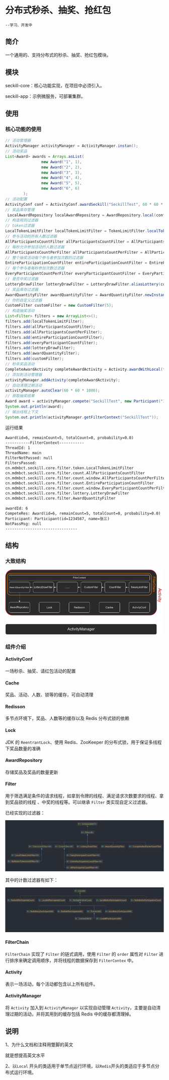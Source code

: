 # 分布式秒杀、抽奖、抢红包

```
--学习、开发中
```

## 简介

一个通用的、支持分布式的秒杀、抽奖、抢红包模块。

## 模块

seckill-core：核心功能实现，在项目中必须引入。

seckill-app：示例微服务，可部署集群。

## 使用

### 核心功能的使用

```java
// 活动管理器
ActivityManager activityManager = ActivityManager.instan();
// 活动奖品
List<Award> awards = Arrays.asList(
                new Award("1", 1),
                new Award("2", 2),
                new Award("3", 3),
                new Award("4", 4),
                new Award("5", 5),
                new Award("6", 6)
        );
// 活动配置
ActivityConf conf = ActivityConf.awardSeckill("SeckillTest", 60 * 60 * 1000, System.currentTimeMillis(), awards);
// 奖品库存管理
 LocalAwardRepository localAwardRepository = AwardRepository.local(conf);
// 构造规则过滤器
// token过滤器
LocalTokenLimitFilter localTokenLimitFilter = TokenLimitFilter.localTokenLimit(Filter.FIRST_FILTER_ORDER, 10, 10, NoAcquireParticipantCache.localCache(), conf);
// 参与活动的所有人数过滤器
AllParticipantsCountFilter allParticipantsCountFilter = AllParticipantsCountFilter.localCount(1, 10_000);
// 每秒允许参加活动的人数过滤器
AllParticipantsCountPerFilter allParticipantsCountPerFilter = AllParticipantsCountPerFilter.localCount(2, 1000);
// 整个抽奖活动每个参与者参加次数的过滤器
EntireParticipationCountFilter entireParticipationCountFilter = EntireParticipationCountFilter.localCount(3, 10);
// 每个参与者每秒参加次数过滤器
EveryParticipantCountPerFilter everyParticipantCountFilter = EveryParticipantCountPerFilter.localCount(4, 10);
// 是否中奖过滤器
LotteryDrawFilter lotteryDrawFilter = LotteryDrawFilter.aliasLottery(conf);
// 奖品库存过滤器
AwardQuantityFilter awardQuantityFilter = AwardQuantityFilter.newInstance(localAwardRepository, AwardLock.local());
// 你的自定义过滤器
CustomFilter customFilter = new CustomFilter(5);
// 构造抽奖活动
List<Filter> filters = new ArrayList<>();
filters.add(localTokenLimitFilter);
filters.add(allParticipantsCountFilter);
filters.add(allParticipantsCountPerFilter);
filters.add(entireParticipationCountFilter);
filters.add(everyParticipantCountFilter);
filters.add(lotteryDrawFilter);
filters.add(awardQuantityFilter);
filters.add(customFilter);
// 秒杀奖品活动
CompleteAwardActivity completeAwardActivity = Activity.awardWithLocal(filters, conf);
// 添加到活动管理器
activityManager.addActivity(completeAwardActivity);
// 自动清理过期活动
activityManager.autoClear(60 * 60 * 1000);
// 获取抽奖结果
Award award = activityManager.compete("SeckillTest", new Participant("1234567", "张三"), "6", Award.class);
System.out.println(award);
// 输出线程上下文
System.out.println(activityManager.getFilterContext("SeckillTest"));
```

运行结果

```
Award(id=6, remainCount=5, totalCount=0, probability=0.0)
-----------FilterContext-----------
ThreadId: 1
ThreadName: main
FilterNotPassed: null
FiltersPassed:
cn.mdmbct.seckill.core.filter.token.LocalTokenLimitFilter
cn.mdmbct.seckill.core.filter.count.AllParticipantsCountFilter
cn.mdmbct.seckill.core.filter.count.window.AllParticipantsCountPerFilter
cn.mdmbct.seckill.core.filter.count.EntireParticipationCountFilter
cn.mdmbct.seckill.core.filter.count.window.EveryParticipantCountPerFilter
cn.mdmbct.seckill.core.filter.lottery.LotteryDrawFilter
cn.mdmbct.seckill.core.filter.AwardQuantityFilter

awardId: 6
CompeteRes: Award(id=6, remainCount=5, totalCount=0, probability=0.0)
Participant: Participant(id=1234567, name=张三)
NotPassMsg: null
--------------------------------
```

## 结构

### 大致结构

 ![](assets/Seckill.drawio.png)

### 组件介绍

#### ActivityConf

一场秒杀、抽奖、请红包活动的配置

#### Cache

奖品、活动、人数、锁等的缓存，可自动清理

#### Redisson

多节点环境下，奖品、人数等的缓存以及 Redis 分布式锁的依赖

#### Lock

JDK 的 `ReentrantLock`、使用 Redis、ZooKeeper 的分布式锁，用于保证多线程下奖品数量的准确

#### AwardRepository

存储奖品及奖品的数量更新

#### Filter

用于筛选满足条件的请求线程，如拿到令牌的线程、满足请求次数要求的线程、拿到奖品锁的线程 、中奖的线程等。可以继承 `Filter` 类实现自定义过滤器。

已经实现的过滤器：

![image-20221128092233352](assets/image-20221128092233352.png)

其中的计数过滤器有如下：

![image-20221128093244742](assets/image-20221128093244742.png)

#### FilterChain

`FilterChain` 实现了 `Filter` 的链式调用，使用 `Filter` 的 `order` 属性对 `Filter` 进行排序来确定调用顺序，并将线程的数据保存到 `FilterContex` 中。

#### Activity

表示一场活动，每个活动都包含以上所有组件。

#### ActivityManager

将 `Activity` 加入到 `ActivityManager` 以实现自动管理 `Activity`，主要是自动清理过期的活动，并将其用到的缓存包括 Redis 中的缓存都清理掉。

## 说明

1、为什么文档和注释用蹩脚的英文

就是想提高英文水平

2、以`Local` 开头的类适用于单节点运行环境，以`Redis`开头的类适应于多节点分布式运行环境。
